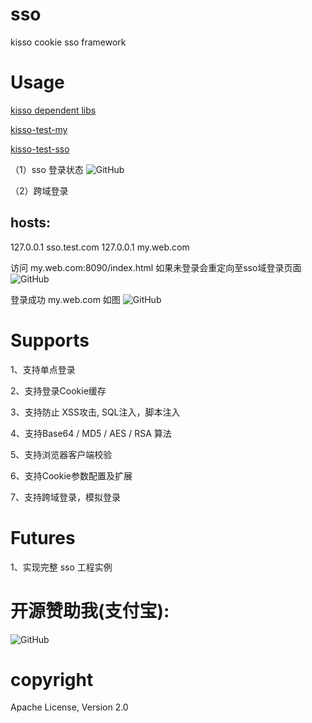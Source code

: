 ﻿sso
===

kisso cookie sso framework


Usage
====================

[kisso dependent libs](https://github.com/tuzip/kisso-libs)

[kisso-test-my](https://github.com/leqwang/kisso/tree/master/kisso/test-my)

[kisso-test-sso](https://github.com/leqwang/kisso/tree/master/kisso/test-sso)

（1）sso 登录状态
![GitHub](https://raw.githubusercontent.com/leqwang/kisso/master/kisso/images/sso.jpg "Kisso,login cookie")

（2）跨域登录

hosts:
--------------------------------------------
127.0.0.1 sso.test.com
127.0.0.1 my.web.com


访问 my.web.com:8090/index.html  如果未登录会重定向至sso域登录页面
![GitHub](https://raw.githubusercontent.com/leqwang/kisso/master/kisso/images/nologin.jpg "Kisso,crossdomain login")

登录成功 my.web.com 如图
![GitHub](https://raw.githubusercontent.com/leqwang/kisso/master/kisso/images/login.jpg "Kisso,crossdomain login")


Supports
====================
1、支持单点登录

2、支持登录Cookie缓存

3、支持防止 XSS攻击, SQL注入，脚本注入

4、支持Base64 / MD5 / AES / RSA 算法

5、支持浏览器客户端校验

6、支持Cookie参数配置及扩展

7、支持跨域登录，模拟登录

Futures
====================
1、实现完整 sso 工程实例


开源赞助我(支付宝): 
====================
![GitHub](https://raw.githubusercontent.com/leqwang/kisso/master/kisso/images/donate.png "开源赞助我(支付宝)")

copyright
====================
Apache License, Version 2.0
